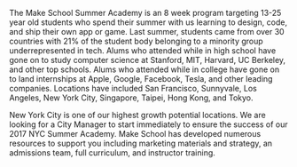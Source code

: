 The Make School Summer Academy is an 8 week program targeting 13-25 year old students who spend their summer with us learning to design, code, and ship their own app or game. Last summer, students came from over 30 countries with 21% of the student body belonging to a minority group underrepresented in tech. Alums who attended while in high school have gone on to study computer science at Stanford, MIT, Harvard, UC Berkeley, and other top schools. Alums who attended while in college have gone on to land internships at Apple, Google, Facebook, Tesla, and other leading companies. Locations have included San Francisco, Sunnyvale, Los Angeles, New York City, Singapore, Taipei, Hong Kong, and Tokyo. 

New York City is one of our highest growth potential locations. We are looking for a City Manager to start immediately to ensure the success of our 2017 NYC Summer Academy. Make School has developed numerous resources to support you including marketing materials and strategy, an admissions team, full curriculum, and instructor training.